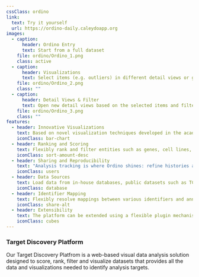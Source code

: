 ```yaml
---
cssClass: ordino
link:
  text: Try it yourself
  url: https://ordino-daily.caleydoapp.org
images:
  - caption:
      header: Ordino Entry
      text: Start from a full dataset
    file: ordino/Ordino_1.png
    class: active
  - caption:
      header: Visualizations
      text: Select items (e.g. outliers) in different detail views or get information of external resources
    file: ordino/Ordino_2.png
    class: ""
  - caption:
      header: Detail Views & Filter
      text: Open new detail views based on the selected items and filter, add scores, etc.
    file: ordino/Ordino_3.png
    class: ""
features:
  - header: Innovative Visualizations
    text: Based on novel visualization techniques developed in the academic groups of the co-founders.
    iconClass: bar-chart
  - header: Ranking and Scoring
    text: Flexibly rank and filter entities such as genes, cell lines, and tissues.
    iconClass: sort-amount-desc
  - header: Sharing and Reproducibility
    text: "Analysis tracking is where Ordino shines: refine histories and use them to revisit an analysis or share it with colleagues."
    iconClass: users
  - header: Data Sources
    text: Load data from in-house databases, public datasets such as TCGA and CCLE, or from files. We also provide custom solutions to handle your own data sources.
    iconClass: database
  - header: Identifier Mapping
    text: Flexibly resolve mappings between various identifiers and annotations (ENSEMBL, GeneSymbol, etc.)
    iconClass: share-alt
  - header: Extensibility
    text: The platform can be extended using a flexible plugin mechanism. Possible extensions can be additional visualizations, data providers, and scoring capabilities.
    iconClass: cubes
---
```


### Target Discovery Platform

Our Target Discovery Platfrom is a web-based visual data analysis solution designed to score, rank, filter and visualize datasets that provides all the data and visualizations needed to identify analysis targets.